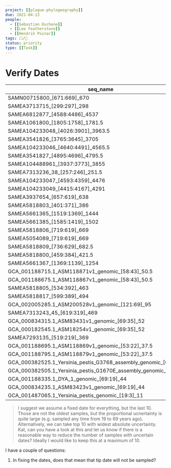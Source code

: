 ```yaml
---
project: [[plague-phylogeography]]
due: 2021-04-13
people:
  - [[Sebastian Duchene]]
  - [[Leo Featherstone]]
  - [[Hendrik Poinar]]
tags: ⬜/🧨 
status: priority
type: [[Task]]
---
```


# Verify Dates

| seq_name                                                           | date_width | date_central | 1/precision |
| ------------------------------------------------------------------ | ---------- | ------------ | ----------- |
| SAMN00715800_[671:669]_670                                         | 2          | 670          | 0.002985075 |
| SAMEA3713715_[299:297]_298                                         | 2          | 298          | 0.006711409 |
| SAMEA6812877_[4588:4486]_4537                                      | 102        | 4537         | 0.022481816 |
| SAMEA1061800_[1805:1758]_1781.5                                    | 47         | 1781.5       | 0.026382262 |
| SAMEA104233048_[4026:3901]_3963.5                                  | 125        | 3963.5       | 0.031537782 |
| SAMEA3541826_[3765:3645]_3705                                      | 120        | 3705         | 0.032388664 |
| SAMEA104233046_[4640:4491]_4565.5                                  | 149        | 4565.5       | 0.032636075 |
| SAMEA3541827_[4895:4696]_4795.5                                    | 199        | 4795.5       | 0.041497237 |
| SAMEA104488961_[3937:3773]_3855                                    | 164        | 3855         | 0.042542153 |
| SAMEA7313236_38_[257:246]_251.5                                    | 11         | 251.5        | 0.043737575 |
| SAMEA104233047_[4593:4359]_4476                                    | 234        | 4476         | 0.05227882  |
| SAMEA104233049_[4415:4167]_4291                                    | 248        | 4291         | 0.057795386 |
| SAMEA3937654_[657:619]_638                                         | 38         | 638          | 0.059561129 |
| SAMEA5818803_[401:371]_386                                         | 30         | 386          | 0.077720207 |
| SAMEA5661365_[1519:1369]_1444                                      | 150        | 1444         | 0.103878116 |
| SAMEA5661385_[1585:1419]_1502                                      | 166        | 1502         | 0.110519308 |
| SAMEA5818806_[719:619]_669                                         | 100        | 669          | 0.149476831 |
| SAMEA5054089_[719:619]_669                                         | 100        | 669          | 0.149476831 |
| SAMEA5818809_[736:629]_682.5                                       | 107        | 682.5        | 0.156776557 |
| SAMEA5818800_[459:384]_421.5                                       | 75         | 421.5        | 0.177935943 |
| SAMEA5661367_[1369:1139]_1254                                      | 230        | 1254         | 0.183413078 |
| GCA_001188715.1_ASM118871v1_genomic_[58:43]_50.5                   | 15         | 50.5         | 0.297029703 |
| GCA_001188675.1_ASM118867v1_genomic_[58:43]_50.5                   | 15         | 50.5         | 0.297029703 |
| SAMEA5818805_[534:392]_463                                         | 142        | 463          | 0.306695464 |
| SAMEA5818817_[599:389]_494                                         | 210        | 494          | 0.425101215 |
| GCA_002005285.1_ASM200528v1_genomic_[121:69]_95                    | 52         | 95           | 0.547368421 |
| SAMEA7313243_45_[619:319]_469                                      | 300        | 469          | 0.639658849 |
| GCA_000834315.1_ASM83431v1_genomic_[69:35]_52                      | 34         | 52           | 0.653846154 |
| GCA_000182545.1_ASM18254v1_genomic_[69:35]_52                      | 34         | 52           | 0.653846154 |
| SAMEA7293135_[519:219]_369                                         | 300        | 369          | 0.81300813  |
| GCA_001188695.1_ASM118869v1_genomic_[53:22]_37.5                   | 31         | 37.5         | 0.826666667 |
| GCA_001188795.1_ASM118879v1_genomic_[53:22]_37.5                   | 31         | 37.5         | 0.826666667 |
| GCA_000382525.1_Yersinia_pestis_G3768_assembly_genomic_[69:19]_44  | 50         | 44           | 1.136363636 |
| GCA_000382505.1_Yersinia_pestis_G1670E_assembly_genomic_[69:19]_44 | 50         | 44           | 1.136363636 |
| GCA_001188335.1_DYA_1_genomic_[69:19]_44                           | 50         | 44           | 1.136363636 |
| GCA_000834235.1_ASM83423v1_genomic_[69:19]_44                      | 50         | 44           | 1.136363636 |
| GCA_001487065.1_Yersinia_pestis_genomic_[19:3]_11                  | 16         | 11           | 1.454545455 |


>I suggest we assume a fixed date for everything, but the last 10. Those are not the oldest samples, but the proportional ucnertainty is quite large (e.g. sampled any time from 19 to 69 years ago). Alternatively, we can take top 10 with widest absolute uncertainty. Kat, can you have a look at this and let us know if there is a reasonable way to reduce the number of samples with uncertain dates? Ideally I would like to keep this at a maximum of 10.

I have a couple of questions:
1. In fixing the dates, does that mean that tip date will not be sampled?
